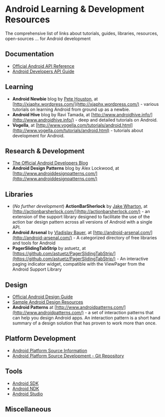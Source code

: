 Android Learning & Development Resources
===================
The comprehensive list of links about tutorials, guides, libraries, resources, open-sources ... for Android development

## Documentation
- [Official Android API Reference](http://developer.android.com/reference/packages.html)
- [Android Developers API Guide](http://developer.android.com/guide/index.html)

## Learning
- **Android Newbie** blog by [Pete Houston](http://petehouston.com), at [http://xjaphx.wordpress.com/](http://xjaphx.wordpress.com/) - various tutorials on learning Android from ground up as a newbie.
- **Android Hive** blog by Ravi Tamada, at [http://www.androidhive.info/](http://www.androidhive.info/) - deep and detailed tutorials on Android.
- **Vogella**, at [http://www.vogella.com/tutorials/android.html](http://www.vogella.com/tutorials/android.html) - tutorials about development for Android.

## Research & Development
- [The Official Android Developers Blog](http://android-developers.blogspot.com/)
- **Android Design Patterns** blog by Alex Lockwood, at [http://www.androiddesignpatterns.com/](http://www.androiddesignpatterns.com/)  

## Libraries
- (*No further development*) **ActionBarSherlock** by [Jake Wharton](http://jakewharton.com/), at [http://actionbarsherlock.com/](http://actionbarsherlock.com/) - an extension of the support library designed to facilitate the use of the action bar design pattern across all versions of Android with a single API.
- **Android Arsenal** by [Vladislav Bauer](https://github.com/vbauer), at [http://android-arsenal.com/](http://android-arsenal.com/) - A categorized directory of free libraries and tools for Android
- **PagerSlidingTabStrip** by astuetz, at [https://github.com/astuetz/PagerSlidingTabStrip/](https://github.com/astuetz/PagerSlidingTabStrip/) - An interactive paging indicator widget, compatible with the ViewPager from the Android Support Library

## Design
- [Official Android Design Guide](http://developer.android.com/design/index.html)
- [Sample Android Design Resources](http://developer.android.com/design/downloads/index.html)
- **Android Patterns** at [http://www.androidpatterns.com/](http://www.androidpatterns.com/) - a set of interaction patterns that can help you design Android apps. An interaction pattern is a short hand summary of a design solution that has proven to work more than once.

## Platform Development
- [Android Platform Source Information](http://source.android.com/)
- [Android Platform Source Development - Git Repository](https://android.googlesource.com/)

## Tools
- [Android SDK](http://developer.android.com/sdk/index.html)
- [Android NDK](https://developer.android.com/tools/sdk/ndk/index.html)
- [Android Studio](http://tools.android.com/download/studio)

## Miscellaneous
